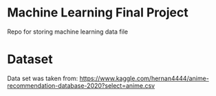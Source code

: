# Machine Learning Final Project
Repo for storing machine learning data file


# Dataset
Data set was taken from: https://www.kaggle.com/hernan4444/anime-recommendation-database-2020?select=anime.csv

